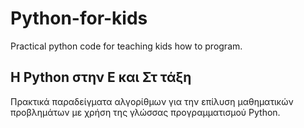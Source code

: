 # Python-for-kids
Practical python code for teaching kids how to program.

## Η Python στην Ε και Στ τάξη
Πρακτικά παραδείγματα αλγορίθμων για την επίλυση μαθηματικών προβλημάτων με χρήση της γλώσσας προγραμματισμού Python.
